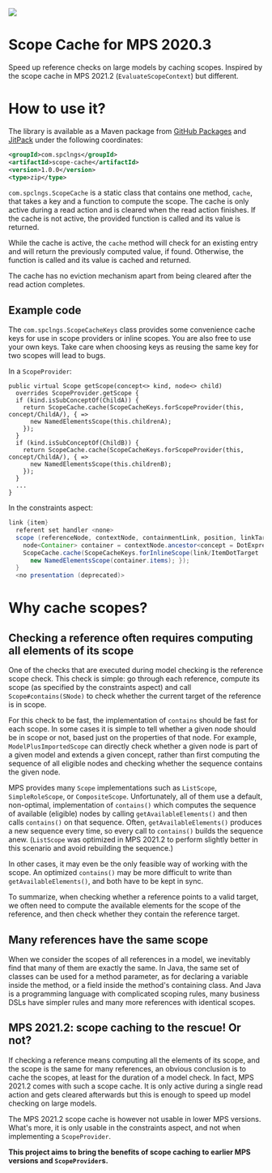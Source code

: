 [![](https://jitpack.io/v/com.specificlanguages/scope-cache.svg)](https://jitpack.io/#com.specificlanguages/scope-cache)

# Scope Cache for MPS 2020.3

Speed up reference checks on large models by caching scopes. Inspired by the scope cache in MPS 2021.2
(`EvaluateScopeContext`) but different.

# How to use it?

The library is available as a Maven package from
[GitHub Packages](https://github.com/orgs/specificlanguages/packages?repo_name=scope-cache) and
[JitPack](https://jitpack.io/#com.spclngs/scope-cache) under the
following coordinates:

```xml
<groupId>com.spclngs</groupId>
<artifactId>scope-cache</artifactId>
<version>1.0.0</version>
<type>zip</type>
```

`com.spclngs.ScopeCache` is a static class that contains one method, `cache`, that takes a key and a function to compute
the scope. The cache is only active during a read action and is cleared when the read action finishes. If the cache is
not active, the provided function is called and its value is returned.

While the cache is active, the `cache` method will check for an existing entry and will return the previously computed
value, if found. Otherwise, the function is called and its value is cached and returned.

The cache has no eviction mechanism apart from being cleared after the read action completes.

## Example code

The `com.spclngs.ScopeCacheKeys` class provides some convenience cache keys for use in scope providers or inline scopes.
You are also free to use your own keys. Take care when choosing keys as reusing the same key for two scopes will lead to
bugs.

In a `ScopeProvider`:

```
public virtual Scope getScope(concept<> kind, node<> child) 
  overrides ScopeProvider.getScope { 
  if (kind.isSubConceptOf(ChildA)) { 
    return ScopeCache.cache(ScopeCacheKeys.forScopeProvider(this, concept/ChildA/), { => 
      new NamedElementsScope(this.childrenA); 
    });
  }
  if (kind.isSubConceptOf(ChildB)) { 
    return ScopeCache.cache(ScopeCacheKeys.forScopeProvider(this, concept/ChildA/), { => 
      new NamedElementsScope(this.childrenB); 
    });
  }
  ...
}
```

In the constraints aspect:

```java
link {item} 
  referent set handler <none> 
  scope (referenceNode, contextNode, containmentLink, position, linkTarget)->Scope {
    node<Container> container = contextNode.ancestor<concept = DotExpression, +>.expr.type:ContainerType.container; 
    ScopeCache.cache(ScopeCacheKeys.forInlineScope(link/ItemDotTarget : item/, container), { =>
      new NamedElementsScope(container.items); }); 
  } 
  <no presentation (deprecated)> 
```

# Why cache scopes?

## Checking a reference often requires computing all elements of its scope

One of the checks that are executed during model checking is the reference scope check. This check is simple: go through
each reference, compute its scope (as specified by the constraints aspect) and call `Scope#contains(SNode)` to check
whether the current target of the reference is in scope.

For this check to be fast, the implementation of `contains` should be fast for each scope. In some cases it is simple
to tell whether a given node should be in scope or not, based just on the properties of that node. For example,
`ModelPlusImportedScope` can directly check whether a given node is part of a given model and extends a given concept,
rather than first computing the sequence of all eligible nodes and checking whether the sequence contains the given
node.

MPS provides many `Scope` implementations such as `ListScope`, `SimpleRoleScope`, or `CompositeScope`. Unfortunately,
all of them use a default, non-optimal, implementation of `contains()` which computes the sequence of available
(eligible) nodes by calling `getAvailableElements()` and then calls `contains()` on that sequence. Often,
`getAvailableElements()` produces a new sequence every time, so every call to `contains()` builds the sequence anew.
(`ListScope` was optimized in MPS 2021.2 to perform slightly better in this scenario and avoid rebuilding the sequence.)

In other cases, it may even be the only feasible way of working with the scope. An optimized `contains()` may be more
difficult to write than `getAvailableElements()`, and both have to be kept in sync.

To summarize, when checking whether a reference points to a valid target, we often need to compute the available
elements for the scope of the reference, and then check whether they contain the reference target.

## Many references have the same scope

When we consider the scopes of all references in a model, we inevitably find that many of them are exactly the same.
In Java, the same set of classes can be used for a method parameter, as for declaring a variable inside the method, or
a field inside the method's containing class. And Java is a programming language with complicated scoping rules, many
business DSLs have simpler rules and many more references with identical scopes.

## MPS 2021.2: scope caching to the rescue! Or not?

If checking a reference means computing all the elements of its scope, and the scope is the same for many references,
an obvious conclusion is to cache the scopes, at least for the duration of a model check. In fact, MPS 2021.2 comes
with such a scope cache. It is only active during a single read action and gets cleared afterwards but this is enough
to speed up model checking on large models.

The MPS 2021.2 scope cache is however not usable in lower MPS versions. What's more, it is only usable in the
constraints aspect, and not when implementing a `ScopeProvider`.

**This project aims to bring the benefits of scope caching to earlier MPS versions and `ScopeProvider`s.**
